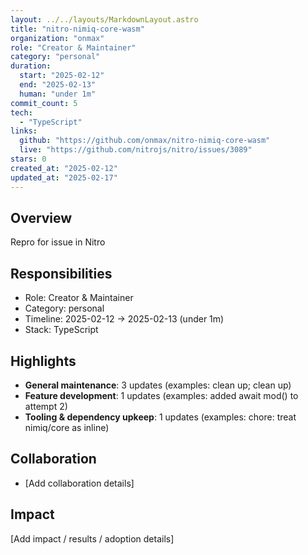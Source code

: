```yaml
---
layout: ../../layouts/MarkdownLayout.astro
title: "nitro-nimiq-core-wasm"
organization: "onmax"
role: "Creator & Maintainer"
category: "personal"
duration:
  start: "2025-02-12"
  end: "2025-02-13"
  human: "under 1m"
commit_count: 5
tech:
  - "TypeScript"
links:
  github: "https://github.com/onmax/nitro-nimiq-core-wasm"
  live: "https://github.com/nitrojs/nitro/issues/3089"
stars: 0
created_at: "2025-02-12"
updated_at: "2025-02-17"
---
```

## Overview
Repro for issue in Nitro

## Responsibilities
- Role: Creator & Maintainer
- Category: personal
- Timeline: 2025-02-12 -> 2025-02-13 (under 1m)
- Stack: TypeScript

## Highlights
- **General maintenance**: 3 updates (examples: clean up; clean up)
- **Feature development**: 1 updates (examples: added await mod() to attempt 2)
- **Tooling & dependency upkeep**: 1 updates (examples: chore: treat nimiq/core as inline)

## Collaboration
- [Add collaboration details]

## Impact
[Add impact / results / adoption details]
